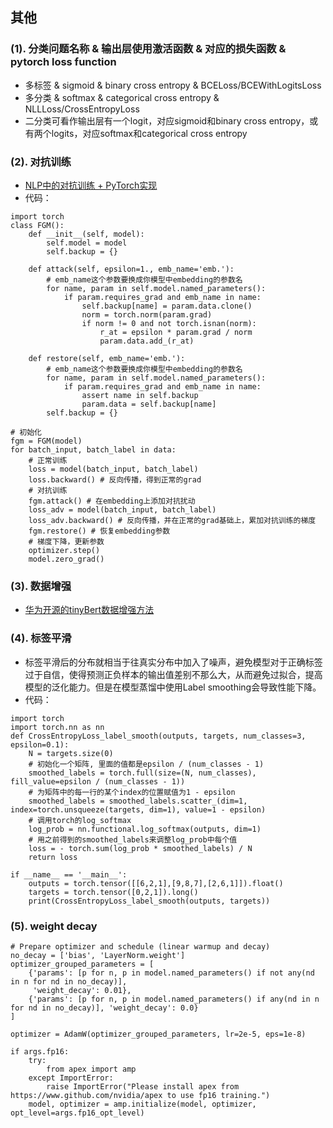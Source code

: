 ## 其他

### (1). 分类问题名称 & 输出层使用激活函数 & 对应的损失函数 & pytorch loss function
- 多标签 & sigmoid & binary cross entropy & BCELoss/BCEWithLogitsLoss
- 多分类 & softmax & categorical cross entropy & NLLLoss/CrossEntropyLoss
- 二分类可看作输出层有一个logit，对应sigmoid和binary cross entropy，或有两个logits，对应softmax和categorical cross entropy

### (2). 对抗训练 
- [NLP中的对抗训练 + PyTorch实现](https://zhuanlan.zhihu.com/p/91269728)
- 代码：
```
import torch
class FGM():
    def __init__(self, model):
        self.model = model
        self.backup = {}

    def attack(self, epsilon=1., emb_name='emb.'):
        # emb_name这个参数要换成你模型中embedding的参数名
        for name, param in self.model.named_parameters():
            if param.requires_grad and emb_name in name:
                self.backup[name] = param.data.clone()
                norm = torch.norm(param.grad)
                if norm != 0 and not torch.isnan(norm):
                    r_at = epsilon * param.grad / norm
                    param.data.add_(r_at)

    def restore(self, emb_name='emb.'):
        # emb_name这个参数要换成你模型中embedding的参数名
        for name, param in self.model.named_parameters():
            if param.requires_grad and emb_name in name: 
                assert name in self.backup
                param.data = self.backup[name]
        self.backup = {}
        
# 初始化
fgm = FGM(model)
for batch_input, batch_label in data:
    # 正常训练
    loss = model(batch_input, batch_label)
    loss.backward() # 反向传播，得到正常的grad
    # 对抗训练
    fgm.attack() # 在embedding上添加对抗扰动
    loss_adv = model(batch_input, batch_label)
    loss_adv.backward() # 反向传播，并在正常的grad基础上，累加对抗训练的梯度
    fgm.restore() # 恢复embedding参数
    # 梯度下降，更新参数
    optimizer.step()
    model.zero_grad()
```

### (3). 数据增强
- [华为开源的tinyBert数据增强方法](https://github.com/huawei-noah/Pretrained-Language-Model/blob/master/TinyBERT/data_augmentation.py#L146)

### (4). 标签平滑
- 标签平滑后的分布就相当于往真实分布中加入了噪声，避免模型对于正确标签过于自信，使得预测正负样本的输出值差别不那么大，从而避免过拟合，提高模型的泛化能力。但是在模型蒸馏中使用Label smoothing会导致性能下降。
- 代码：
```
import torch
import torch.nn as nn
def CrossEntropyLoss_label_smooth(outputs, targets, num_classes=3, epsilon=0.1):
    N = targets.size(0)
    # 初始化一个矩阵, 里面的值都是epsilon / (num_classes - 1)
    smoothed_labels = torch.full(size=(N, num_classes), fill_value=epsilon / (num_classes - 1))
    # 为矩阵中的每一行的某个index的位置赋值为1 - epsilon
    smoothed_labels = smoothed_labels.scatter_(dim=1, index=torch.unsqueeze(targets, dim=1), value=1 - epsilon)
    # 调用torch的log_softmax
    log_prob = nn.functional.log_softmax(outputs, dim=1)
    # 用之前得到的smoothed_labels来调整log_prob中每个值
    loss = - torch.sum(log_prob * smoothed_labels) / N
    return loss

if __name__ == '__main__':
    outputs = torch.tensor([[6,2,1],[9,8,7],[2,6,1]]).float()
    targets = torch.tensor([0,2,1]).long()
    print(CrossEntropyLoss_label_smooth(outputs, targets))
```

### (5). weight decay
```
# Prepare optimizer and schedule (linear warmup and decay)
no_decay = ['bias', 'LayerNorm.weight']
optimizer_grouped_parameters = [
    {'params': [p for n, p in model.named_parameters() if not any(nd in n for nd in no_decay)],
     'weight_decay': 0.01},
    {'params': [p for n, p in model.named_parameters() if any(nd in n for nd in no_decay)], 'weight_decay': 0.0}
]

optimizer = AdamW(optimizer_grouped_parameters, lr=2e-5, eps=1e-8)

if args.fp16:
    try:
        from apex import amp
    except ImportError:
        raise ImportError("Please install apex from https://www.github.com/nvidia/apex to use fp16 training.")
    model, optimizer = amp.initialize(model, optimizer, opt_level=args.fp16_opt_level)

```
